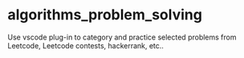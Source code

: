 # algorithms_problem_solving
Use vscode plug-in to category and practice selected problems from Leetcode, Leetcode contests, hackerrank, etc..
